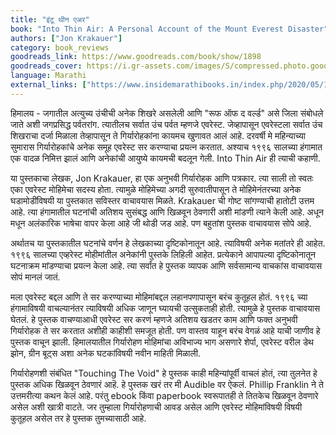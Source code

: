 ```yaml
---
title: "इंटू थीन एअर"
book: "Into Thin Air: A Personal Account of the Mount Everest Disaster"
authors: ["Jon Krakauer"]
category: book_reviews
goodreads_link: https://www.goodreads.com/book/show/1898
goodreads_cover: https://i.gr-assets.com/images/S/compressed.photo.goodreads.com/books/1463384482l/1898.jpg
language: Marathi
external_links: ["https://www.insidemarathibooks.in/index.php/2020/05/16/into-thin-air-book-review-in-marathi/"]
---
```


हिमालय - जगातील अत्युच्य उंचीची अनेक शिखरे असलेली आणि "रूफ ऑफ द वर्ल्ड" असे जिला संबोधले जाते अशी जगप्रसिद्ध पर्वतरांग. त्यातीलच सर्वात उंच पर्वत म्हणजे एवरेस्ट. जेव्हापासून एवरेस्टला सर्वात उंच शिखराचा दर्जा मिळाला तेव्हापासून ते गिर्यारोहकांना कायमच खुणावत आलं आहे. दरवर्षी मे महिन्याच्या सुमारास गिर्यारोहकांचे अनेक समूह एवरेस्ट सर करण्याचा प्रयत्न करतात. अश्याच १९९६ सालच्या हंगामात एक वादळ निमित्त झालं आणि अनेकांची आयुष्ये कायमची बदलून गेली. Into Thin Air ही त्याची कहाणी.

या पुस्तकाचा लेखक, Jon Krakauer, हा एक अनुभवी गिर्यारोहक आणि पत्रकार. त्या साली तो स्वतः एका एवरेस्ट मोहिमेचा सदस्य होता. त्यामुळे मोहिमेच्या अगदी सुरुवातीपासून ते मोहिमेनंतरच्या अनेक घडामोडींविषयी या पुस्तकात सविस्तर वाचावयास मिळते. Krakauer ची गोष्ट सांगण्याची हातोटी उत्तम आहे. त्या हंगामातील घटनांची अतिशय सुसंबद्ध आणि खिळवून ठेवणारी अशी मांडणी त्याने केली आहे. अधून मधून अलंकारिक भाषेचा वापर केला आहे जी थोडी जड आहे. पण बहुतांश पुस्तक वाचावयास सोपे आहे.

अर्थातच या पुस्तकातील घटनांचे वर्णन हे लेखकाच्या दृष्टिकोनातून आहे. त्याविषयी अनेक मतांतरे ही आहेत. १९९६ सालच्या एव्हरेस्ट मोहीमांतील अनेकांनी पुस्तके लिहिली आहेत. प्रत्येकाने आपापल्या दृष्टिकोनातून घटनाक्रम मांडण्याचा प्रयत्न केला आहे. त्या सर्वांत हे पुस्तक व्यापक आणि सर्वसामान्य वाचकांस वाचावयास सोपं मानलं जातं.

मला एवरेस्ट बद्दल आणि ते सर करण्याच्या मोहिमांबद्दल लहानपणापासून बरंच कुतूहल होतं. १९९६ च्या हंगामाविषयी वाचल्यानंतर त्याविषयी अधिक जाणून घ्यायची उत्सुकताही होती. त्यामुळे हे पुस्तक वाचावयास घेतलं. हे पुस्तक वाचण्याआधी एवरेस्ट सर करणं म्हणजे अतिशय खडतर काम आणि फक्त अनुभवी गिर्यारोहक ते सर करतात अशीही काहीशी समजूत होती. पण वास्तव याहून बरंच वेगळं आहे याची जाणीव हे पुस्तक वाचून झाली. हिमालयातील गिर्यारोहण मोहिमांचा अविभाज्य भाग असणारे शेर्पा, एवरेस्ट वरील डेथ झोन, ग्रीन बूट्स अशा अनेक घटकांविषयी नवीन माहिती मिळाली.

गिर्यारोहणशी संबंधित "Touching The Void" हे पुस्तक काही महिन्यांपूर्वी वाचलं होतं, त्या तुलनेत हे पुस्तक अधिक खिळवून ठेवणारं आहॆ. हे पुस्तक खरं तर मी Audible वर ऐकलं. Phillip Franklin ने ते उत्तमरीत्या कथन केलं आहे. परंतु ebook किंवा paperbook स्वरूपातही ते तितकेच खिळवून ठेवणारे असेल अशी खात्री वाटते. जर तुम्हाला गिर्यारोहणाची आवड असेल आणि एवरेस्ट मोहिमांविषयी विषयी कुतूहल असेल तर हे पुस्तक तुमच्यासाठी आहे.
